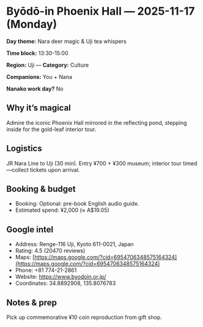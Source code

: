 # Byōdō-in Phoenix Hall — 2025-11-17 (Monday)

**Day theme:** Nara deer magic & Uji tea whispers

**Time block:** 13:30-15:00

**Region:** Uji — **Category:** Culture

**Companions:** You + Nana

**Nanako work day?** No

## Why it’s magical
Admire the iconic Phoenix Hall mirrored in the reflecting pond, stepping inside for the gold-leaf interior tour.

## Logistics
JR Nara Line to Uji (30 min). Entry ¥700 + ¥300 museum; interior tour timed—collect tickets upon arrival.

## Booking & budget
- Booking: Optional: pre-book English audio guide.
- Estimated spend: ¥2,000 (≈ A$19.05)

## Google intel
- Address: Renge-116 Uji, Kyoto 611-0021, Japan
- Rating: 4.5 (20470 reviews)
- Maps: [https://maps.google.com/?cid=6954706348575164324](https://maps.google.com/?cid=6954706348575164324)
- Phone: +81 774-21-2861
- Website: https://www.byodoin.or.jp/
- Coordinates: 34.8892908, 135.8076783

## Notes & prep
Pick up commemorative ¥10 coin reproduction from gift shop.
